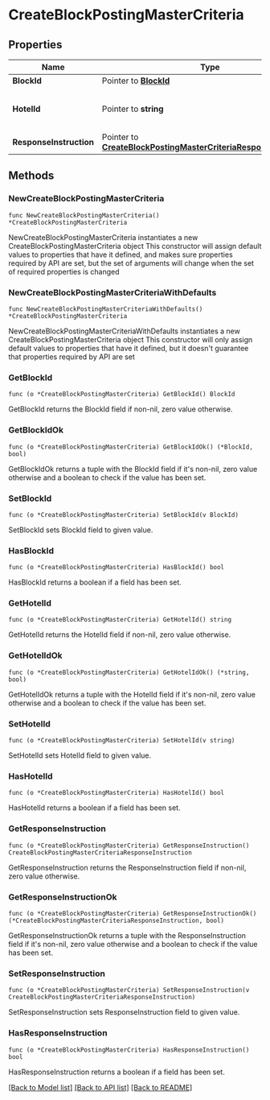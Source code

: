 # CreateBlockPostingMasterCriteria

## Properties

Name | Type | Description | Notes
------------ | ------------- | ------------- | -------------
**BlockId** | Pointer to [**BlockId**](BlockId.md) |  | [optional] 
**HotelId** | Pointer to **string** | Hotel Code of the business block. | [optional] 
**ResponseInstruction** | Pointer to [**CreateBlockPostingMasterCriteriaResponseInstruction**](CreateBlockPostingMasterCriteriaResponseInstruction.md) |  | [optional] 

## Methods

### NewCreateBlockPostingMasterCriteria

`func NewCreateBlockPostingMasterCriteria() *CreateBlockPostingMasterCriteria`

NewCreateBlockPostingMasterCriteria instantiates a new CreateBlockPostingMasterCriteria object
This constructor will assign default values to properties that have it defined,
and makes sure properties required by API are set, but the set of arguments
will change when the set of required properties is changed

### NewCreateBlockPostingMasterCriteriaWithDefaults

`func NewCreateBlockPostingMasterCriteriaWithDefaults() *CreateBlockPostingMasterCriteria`

NewCreateBlockPostingMasterCriteriaWithDefaults instantiates a new CreateBlockPostingMasterCriteria object
This constructor will only assign default values to properties that have it defined,
but it doesn't guarantee that properties required by API are set

### GetBlockId

`func (o *CreateBlockPostingMasterCriteria) GetBlockId() BlockId`

GetBlockId returns the BlockId field if non-nil, zero value otherwise.

### GetBlockIdOk

`func (o *CreateBlockPostingMasterCriteria) GetBlockIdOk() (*BlockId, bool)`

GetBlockIdOk returns a tuple with the BlockId field if it's non-nil, zero value otherwise
and a boolean to check if the value has been set.

### SetBlockId

`func (o *CreateBlockPostingMasterCriteria) SetBlockId(v BlockId)`

SetBlockId sets BlockId field to given value.

### HasBlockId

`func (o *CreateBlockPostingMasterCriteria) HasBlockId() bool`

HasBlockId returns a boolean if a field has been set.

### GetHotelId

`func (o *CreateBlockPostingMasterCriteria) GetHotelId() string`

GetHotelId returns the HotelId field if non-nil, zero value otherwise.

### GetHotelIdOk

`func (o *CreateBlockPostingMasterCriteria) GetHotelIdOk() (*string, bool)`

GetHotelIdOk returns a tuple with the HotelId field if it's non-nil, zero value otherwise
and a boolean to check if the value has been set.

### SetHotelId

`func (o *CreateBlockPostingMasterCriteria) SetHotelId(v string)`

SetHotelId sets HotelId field to given value.

### HasHotelId

`func (o *CreateBlockPostingMasterCriteria) HasHotelId() bool`

HasHotelId returns a boolean if a field has been set.

### GetResponseInstruction

`func (o *CreateBlockPostingMasterCriteria) GetResponseInstruction() CreateBlockPostingMasterCriteriaResponseInstruction`

GetResponseInstruction returns the ResponseInstruction field if non-nil, zero value otherwise.

### GetResponseInstructionOk

`func (o *CreateBlockPostingMasterCriteria) GetResponseInstructionOk() (*CreateBlockPostingMasterCriteriaResponseInstruction, bool)`

GetResponseInstructionOk returns a tuple with the ResponseInstruction field if it's non-nil, zero value otherwise
and a boolean to check if the value has been set.

### SetResponseInstruction

`func (o *CreateBlockPostingMasterCriteria) SetResponseInstruction(v CreateBlockPostingMasterCriteriaResponseInstruction)`

SetResponseInstruction sets ResponseInstruction field to given value.

### HasResponseInstruction

`func (o *CreateBlockPostingMasterCriteria) HasResponseInstruction() bool`

HasResponseInstruction returns a boolean if a field has been set.


[[Back to Model list]](../README.md#documentation-for-models) [[Back to API list]](../README.md#documentation-for-api-endpoints) [[Back to README]](../README.md)


